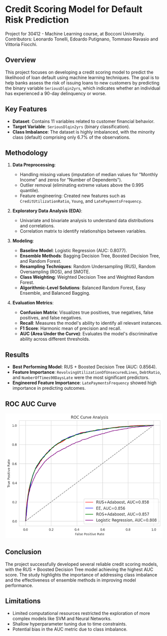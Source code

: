 # Credit Scoring Model for Default Risk Prediction
Project for 30412 - Machine Learning course, at Bocconi University. Contributors: Leonardo Tonelli, Edoardo Putignano, Tommaso Ravasio and Vittoria Fiocchi. 


## Overview
This project focuses on developing a credit scoring model to predict the likelihood of loan default using machine learning techniques. The goal is to help banks assess the risk of issuing loans to new customers by predicting the binary variable `SeriousDlqin2yrs`, which indicates whether an individual has experienced a 90-day delinquency or worse.

## Key Features
- **Dataset**: Contains 11 variables related to customer financial behavior.
- **Target Variable**: `SeriousDlqin2yrs` (binary classification).
- **Class Imbalance**: The dataset is highly imbalanced, with the minority class (default) comprising only 6.7% of the observations.

## Methodology
1. **Data Preprocessing**:
   - Handling missing values (imputation of median values for "Monthly Income" and zeros for "Number of Dependents").
   - Outlier removal (eliminating extreme values above the 0.995 quantile).
   - Feature engineering: Created new features such as `CreditUtilizationRatio`, `Young`, and `LatePaymentsFrequency`.

2. **Exploratory Data Analysis (EDA)**:
   - Univariate and bivariate analysis to understand data distributions and correlations.
   - Correlation matrix to identify relationships between variables.

3. **Modeling**:
   - **Baseline Model**: Logistic Regression (AUC: 0.8077).
   - **Ensemble Methods**: Bagging Decision Tree, Boosted Decision Tree, and Random Forest.
   - **Resampling Techniques**: Random Undersampling (RUS), Random Oversampling (ROS), and SMOTE.
   - **Class Weighting**: Weighted Decision Tree and Weighted Random Forest.
   - **Algorithmic-Level Solutions**: Balanced Random Forest, Easy Ensemble, and Balanced Bagging.

4. **Evaluation Metrics**:
   - **Confusion Matrix**: Visualizes true positives, true negatives, false positives, and false negatives.
   - **Recall**: Measures the model's ability to identify all relevant instances.
   - **F1 Score**: Harmonic mean of precision and recall.
   - **AUC (Area Under the Curve)**: Evaluates the model's discriminative ability across different thresholds.

## Results
- **Best Performing Model**: RUS + Boosted Decision Tree (AUC: 0.8564).
- **Feature Importance**: `RevolvingUtilizationOfUnsecuredLines`, `DebtRatio`, and `NumberOfTimes90DaysLate` were the most significant predictors.
- **Engineered Feature Importance**: `LatePaymentsFrequency` showed high importance in predicting outcomes.

## ROC AUC Curve
<p align="center">
  <img src="ROC_AUC_curve.png" alt="ROC AUC Curve" width="600">
</p><!-- Replace with actual path to the ROC AUC curve image -->

## Conclusion
The project successfully developed several reliable credit scoring models, with the RUS + Boosted Decision Tree model achieving the highest AUC score. The study highlights the importance of addressing class imbalance and the effectiveness of ensemble methods in improving model performance.

## Limitations
- Limited computational resources restricted the exploration of more complex models like SVM and Neural Networks.
- Shallow hyperparameter tuning due to time constraints.
- Potential bias in the AUC metric due to class imbalance.
